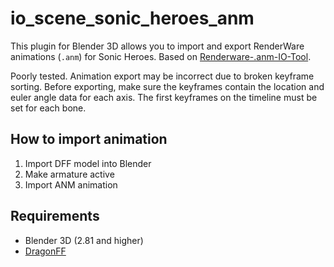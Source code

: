 # io_scene_sonic_heroes_anm

This plugin for Blender 3D allows you to import and export RenderWare animations (`.anm`) for Sonic Heroes. Based on [Renderware-.anm-IO-Tool](https://github.com/Shadowth117/Renderware-.anm-IO-Tool).

Poorly tested. Animation export may be incorrect due to broken keyframe sorting. Before exporting, make sure the keyframes contain the location and euler angle data for each axis. The first keyframes on the timeline must be set for each bone. 

## How to import animation

1. Import DFF model into Blender
2. Make armature active
3. Import ANM animation

## Requirements

* Blender 3D (2.81 and higher)
* [DragonFF](https://github.com/Parik27/DragonFF)
